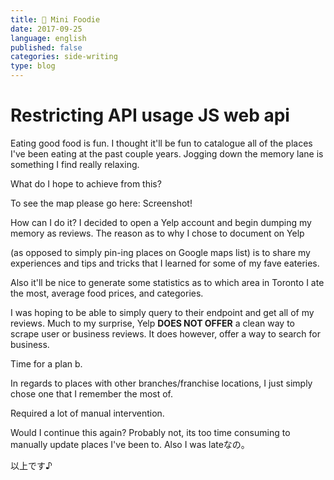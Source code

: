 ```yaml
---
title: 🍝 Mini Foodie
date: 2017-09-25
language: english
published: false
categories: side-writing
type: blog
---
```

# Restricting API usage JS web api
Eating good food is fun.
I thought it'll be fun to catalogue all of the places I've been eating at the past couple years.
Jogging down the memory lane is something I find really relaxing.

What do I hope to achieve from this?

To see the map please go here:
Screenshot!

How can I do it?
I decided to open a Yelp account and begin dumping my memory as reviews.
The reason as to why I chose to document on Yelp

(as opposed to simply pin-ing places on Google maps list) is to share my experiences and tips and tricks that I learned for some of my fave eateries.

Also it'll be nice to generate some statistics as to which area in Toronto I ate the most, average food prices, and categories.

I was hoping to be able to simply query to their endpoint and get all of my reviews.
Much to my surprise, Yelp **DOES NOT OFFER** a clean way to scrape user or business reviews.
It does however, offer a way to search for business.

Time for a plan b.

In regards to places with other branches/franchise locations, I just simply chose one that I remember the most of.


Required a lot of manual intervention.

Would I continue this again?
Probably not, its too time consuming to manually update places I've been to. Also I was lateなの。

以上です♪
